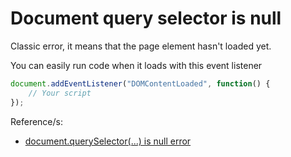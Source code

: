 # Document query selector is null

Classic error, it means that the page element hasn't loaded yet.

You can easily run code when it loads with this event listener

```javascript
document.addEventListener("DOMContentLoaded", function() { 
    // Your script
});
```

Reference/s:
- [document.querySelector(...) is null error](https://stackoverflow.com/questions/20495960/document-queryselector-is-null-error)
